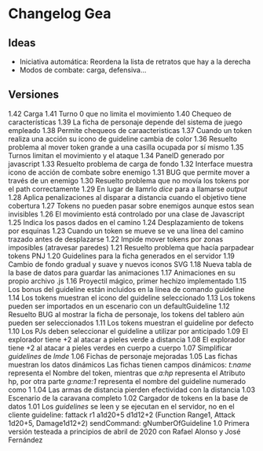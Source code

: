 # Changelog Gea
## Ideas
- Iniciativa automática: Reordena la lista de retratos que hay a la derecha
- Modos de combate: carga, defensiva...

## Versiones

1.42	Carga
1.41	Turno 0 que no limita el movimiento
1.40	Chequeo de características
1.39	La ficha de personaje depende del sistema de juego empleado
1.38	Permite chequeos de caraacteristicas
1.37	Cuando un token realiza una acción su icono de guideline cambia de color
1.36	Resuelto problema al mover token grande a una casilla ocupada por sí mismo
1.35	Turnos limitan el movimiento y el ataque
1.34	PanelD generado por javascript
1.33	Resuelto problema de carga de fondo
1.32	Interface muestra icono de acción de combate sobre enemigo
1.31	BUG que permite mover a través de un enemigo
1.30	Resuelto problema que no movía los tokens por el path correctamente
1.29	En lugar de llamrlo *dice* para a llamarse *output*
1.28	Aplica penalizaciones al disparar a distancia cuando el objetivo tiene cobertura
1.27	Tokens no pueden pasar sobre enemigos aunque estos sean invisibles
1.26	El movimiento está controlado por una clase de Javascript
1.25	Indica los pasos dados en el camino
1.24	Desplazamiento de tokens por esquinas
1.23	Cuando un token se mueve se ve una línea del camino trazado antes de desplazarse
1.22	Impide mover tokens por zonas imposibles (atravesar paredes)
1.21	Resuelto problema que hacía parpadear tokens PNJ
1.20	Guidelines para la ficha generados en el servidor
1.19	Cambio de fondo gradual y suave y nuevos iconos SVG
1.18	Nueva tabla de la base de datos para guardar las animaciones
1.17	Animaciones en su propio archivo .js
1.16	Proyectil mágico, primer hechizo implementado
1.15	Los bonus del guideline están incluidos en la línea de comando guideline
1.14	Los tokens muestran el icono del guideline seleccionado
1.13	Los tokens pueden ser importados en un escenario con un defaultGuideline
1.12	Resuelto BUG al mostrar la ficha de personaje, los tokens del tablero aún pueden ser seleccionados
1.11	Los tokens muestran el guideline por defecto
1.10	Los PJs deben seleccionar el guideline a utilizar por anticipado
1.09	El explorador tiene +2 al atacar a pieles verde a distancia
1.08	El explorador tiene +2 al atacar a pieles verdes en cuerpo a cuerpo
1.07	Simplificar _guidelines_ de _lmde_
1.06	Fichas de personaje mejoradas
1.05	Las fichas muestran los datos dinámicos
		Las fichas tienen campos dinámicos: _t:name_ representa el Nombre del token, mientras que
		_a:hp_ representa el Atributo hp, por otra parte _g:name:1_ representa el nombre del
		guideline numerado como 1
1.04	Las armas de distancia pierden efectividad con la distancia
1.03	Escenario de la caravana completo
1.02	Cargador de tokens en la base de datos
1.01	Los *guidelines* se leen y se ejecutan en el servidor, no en el cliente
		guideline: fattack r1 a1d20+5 d1d12+2	(Function Range1, Attack 1d20+5, Damage1d12+2)
		sendCommand: gNumberOfGuideline
1.0 	Primera versión testeada a principios de abril de 2020 con Rafael Alonso y José Fernández
